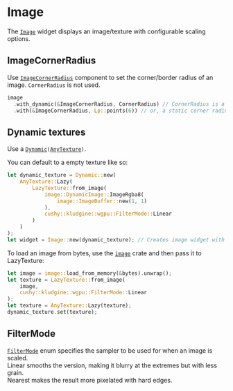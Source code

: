 # Image

The [`Image`][image] widget displays an image/texture with configurable scaling
options.

## ImageCornerRadius

Use [`ImageCornerRadius`][ImageCornerRadius] component to set the corner/border radius of an image. `CornerRadius` is not used.

```rs
image
  .with_dynamic(&ImageCornerRadius, CornerRadius) // CornerRadius is a Dynamic(Lp) here
  .with(&ImageCornerRadius, Lp::points(6)) // or, a static corner radius
```

## Dynamic textures

Use a [`Dynamic`][Dynamic]`(`[`AnyTexture`][AnyTexture]`)`.

You can default to a empty texture like so:

```rs
let dynamic_texture = Dynamic::new(
    AnyTexture::Lazy(
        LazyTexture::from_image(
            image::DynamicImage::ImageRgba8(
                image::ImageBuffer::new(1, 1)
            ),
            cushy::kludgine::wgpu::FilterMode::Linear
        )
    )
);
let widget = Image::new(dynamic_texture); // Creates image widget with an empty texture, that can later be changed
```

To load an image from bytes, use the [`image`][image-crate] crate and then pass it to LazyTexture:

```rs
let image = image::load_from_memory(&bytes).unwrap();
let texture = LazyTexture::from_image(
    image,
    cushy::kludgine::wgpu::FilterMode::Linear
);
let texture = AnyTexture::Lazy(texture);
dynamic_texture.set(texture);
```

## FilterMode

[`FilterMode`][FilterMode] enum specifies the sampler to be used for when an image is scaled.  
Linear smooths the version, making it blurry at the extremes but with less grain.  
Nearest makes the result more pixelated with hard edges.

[image]: <{{ docs }}/widgets/image/struct.Image.html>
[image-crate]: <https://docs.rs/image/latest/image/>
[ImageCornerRadius]: <{{ docs }}/widgets/image/struct.ImageCornerRadius.html>
[FilterMode]: <https://docs.rs/wgpu-types/22.0.0/wgpu_types/enum.FilterMode.html>
[Dynamic]: </about/reactive.html#what-is-a-dynamict>
[AnyTexture]: <https://docs.rs/kludgine/latest/kludgine/enum.AnyTexture.html>
